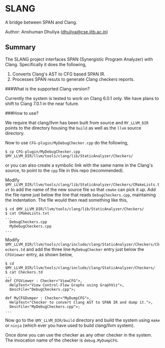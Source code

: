 SLANG
=======
A bridge between SPAN and Clang.

Author: Anshuman Dhuliya (dhuliya@cse.iitb.ac.in)

Summary
--------
The SLANG project interfaces SPAN (Synergistic Program Analyzer) with Clang. Specifically it does the following,

1. Converts Clang's AST to CFG based SPAN IR.
2. Processes SPAN resuts to generate Clang checkers reports.

###What is the supported Clang version?

Currently the system is tested to work on Clang 6.0.1 only. We have plans to shift to Clang 7.0.1 in the near future.

###How to use?

We require that clang/llvm has been built from source and `MY_LLVM_DIR` points to the directory housing the `build` as well as the `llvm` source directory.

Now to use `CFG-plugin/MyDebugChecker.cpp` do the following,

    $ cp CFG-plugin/MyDebugChecker.cpp $MY_LLVM_DIR/llvm/tools/clang/lib/StaticAnalyzer/Checkers/

or you can also create a symbolic link with the same name in the Clang's source, to point to the `cpp` file in this repo (recommended).

Modify `$MY_LLVM_DIR/llvm/tools/clang/lib/StaticAnalyzer/Checkers/CMakeLists.txt` to add the name of the new source file so that `cmake` can pick it up. Add the file name just below  the line that reads `DebugCheckers.cpp`, maintaining the indentation. The file would then read something like this,

    $ cd $MY_LLVM_DIR/llvm/tools/clang/lib/StaticAnalyzer/Checkers/
    $ cat CMakeLists.txt
    ...
      DebugCheckers.cpp
      MyDebugCheckers.cpp
    ...

Modify `$MY_LLVM_DIR/llvm/tools/clang/include/clang/StaticAnalyzer/Checkers/Checkers.td` and add the three line `MyDebugChecker` entry just below the `CFGViewer` entry, as shown below,

    $ cd $MY_LLVM_DIR/llvm/tools/clang/include/clang/StaticAnalyzer/Checkers/
    $ cat Checkers.td
    ...
    def CFGViewer : Checker<"ViewCFG">,
      HelpText<"View Control-Flow Graphs using GraphViz">,
      DescFile<"DebugCheckers.cpp">;
    
    def MyCFGDumper : Checker<"MyDumpCFG">,
      HelpText<"Checker to convert Clang AST to SPAN IR and dump it.">,
      DescFile<"MyDebugCheckers.cpp">;
    ...


Now go to the `$MY_LLVM_DIR/build` directory and build the system using `make` or `ninja` (which ever you have used to build clang/llvm system).

Once done you can use the checker as any other checker in the system. The invocation name of the checker is `debug.MyDumpCFG`.


